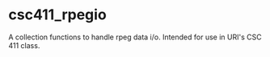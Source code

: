# csc411_rpegio

A collection functions to handle rpeg data i/o. Intended for use in URI's CSC 411 class.
